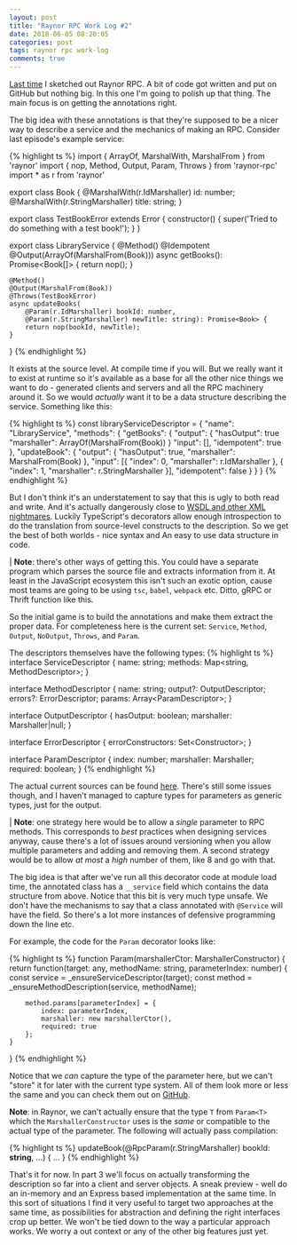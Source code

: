 ```yaml
---
layout: post
title: "Raynor RPC Work Log #2"
date: 2018-06-05 08:20:05
categories: post
tags: raynor rpc work-log
comments: true
---
```

[Last time](https://horia141.com/raynor-rpc-work-log-1.html) I sketched out Raynor RPC. A bit of code got written and put on GitHub but nothing big. In this one I'm going to polish up that thing. The main focus is on getting the annotations right.

The big idea with these annotations is that they're supposed to be a nicer way to describe a service and the mechanics of making an RPC. Consider last episode's example service:

{% highlight ts %}
import { ArrayOf, MarshalWith, MarshalFrom } from 'raynor'
import { nop, Method, Output, Param, Throws } from 'raynor-rpc'
import * as r from 'raynor'

export class Book {
    @MarshalWith(r.IdMarshaller)
    id: number;
    @MarshalWith(r.StringMarshaller)
    title: string;
}

export class TestBookError extends Error {
    constructor() {
        super('Tried to do something with a test book!');
    }
}

export class LibraryService {
    @Method() @Idempotent
    @Output(ArrayOf(MarshalFrom(Book)))
    async getBooks(): Promise<Book[]> {
        return nop();
    }

    @Method()
    @Output(MarshalFrom(Book))
    @Throws(TestBookError)
    async updateBooks(
        @Param(r.IdMarshaller) bookId: number,
        @Param(r.StringMarshaller) newTitle: string): Promise<Book> {
        return nop(bookId, newTitle);
    }
}
{% endhighlight %}

It exists at the source level. At compile time if you will. But we really want it to exist at runtime so it's available as a base for all the other nice things we want to do - generated clients and servers and all the RPC machinery around it. So we would _actually_ want it to be a data structure describing the service. Something like this:

{% highlight ts %}
const libraryServiceDescriptor = {
    "name": "LibraryService",
    "methods": {
        "getBooks": {
            "output": {
                "hasOutput": true
                "marshaller": ArrayOf(MarshalFrom(Book))
            }
            "input": [],
            "idempotent": true
        },
        "updateBook": {
            "output": {
                "hasOutput": true,
                "marshaller": MarshalFrom(Book)
            },
            "input": [{
                "index": 0,
                "marshaller": r.IdMarshaller
            }, {
                "index": 1,
                "marshaller": r.StringMarshaller
            }],
            "idempotent": false
        }
    }
}
{% endhighlight %}

But I don't think it's an understatement to say that this is ugly to both read and write. And it's actually dangerously close to [WSDL and other XML nightmares](https://www.w3.org/TR/2001/NOTE-wsdl-20010315#_soap-e). Luckily TypeScript's decorators allow enough introspection to do the translation from source-level constructs to the description. So we get the best of both worlds - nice syntax and An easy to use data structure in code.

| **Note**: there's other ways of getting this. You could have a separate program which parses the source file and extracts information from it. At least in the JavaScript ecosystem this isn't such an exotic option, cause most teams are going to be using `tsc`, `babel`, `webpack` etc. Ditto, gRPC or Thrift function like this.

So the initial game is to build the annotations and make them extract the proper data. For completeness here is the current set: `Service`, `Method`, `Output`, `NoOutput`, `Throws`, and `Param`.

The descriptors themselves have the following types:
{% highlight ts %}
interface ServiceDescriptor {
    name: string;
    methods: Map<string, MethodDescriptor<any>>;
}

interface MethodDescriptor<T> {
    name: string;
    output?: OutputDescriptor<T>;
    errors?: ErrorDescriptor;
    params: Array<ParamDescriptor<any>>;
}

interface OutputDescriptor<T> {
    hasOutput: boolean;
    marshaller: Marshaller<T>|null;
}

interface ErrorDescriptor {
    errorConstructors: Set<Constructor<Error>>;
}

interface ParamDescriptor<T> {
    index: number;
    marshaller: Marshaller<T>;
    required: boolean;
}
{% endhighlight %}

The actual current sources can be found [here](https://github.com/horia141/raynor-rpc/blob/master/src/core.ts). There's still some issues though, and I haven't managed to capture types for parameters as generic types, just for the output.

| **Note**: one strategy here would be to allow a _single_ parameter to RPC methods. This corresponds to _best_ practices when designing services anyway, cause there's a lot of issues around versioning when you allow multiple parameters and adding and removing them. A second strategy would be to allow _at most_ a _high_ number of them, like 8 and go with that.

The big idea is that after we've run all this decorator code at module load time, the annotated class has a `__service` field which contains the data structure from above. Notice that this bit is very much type unsafe. We don't have the mechanisms to say that a class annotated with `@Service` will have the field. So there's a lot more instances of defensive programming down the line etc.

For example, the code for the `Param` decorator looks like:

{% highlight ts %}
function Param<T>(marshallerCtor: MarshallerConstructor<T>) {
    return function(target: any, methodName: string, parameterIndex: number) {
        const service = _ensureServiceDescriptor(target);
        const method = _ensureMethodDescription(service, methodName);

        method.params[parameterIndex] = {
            index: parameterIndex,
            marshaller: new marshallerCtor(),
            required: true
        };
    }
}
{% endhighlight %}

Notice that we _can_ capture the type of the parameter here, but we can't "store" it for later with the current type system. All of them look more or less the same and you can check them out on [GitHub](https://github.com/horia141/raynor-rpc/blob/master/src/annotations.ts).

**Note**: in Raynor, we can't actually ensure that the type `T` from `Param<T>` which the `MarshallerConstructor` uses is the _same_ or compatible to the actual type of the parameter. The following will actually pass compilation:

{% highlight ts %}
updateBook(@RpcParam(r.StringMarshaller) bookId: **string**, ...) {
   ...
}
{% endhighlight %}

That's it for now. In part 3 we'll focus on actually transforming the description so far into a client and server objects. A sneak preview - well do an in-memory and an Express based implementation at the same time. In this sort of situations I find it very useful to target two approaches at the same time, as possibilities for abstraction and defining the right interfaces crop up better. We won't be tied down to the way a particular approach works. We worry a out context or any of the other big features just yet.
